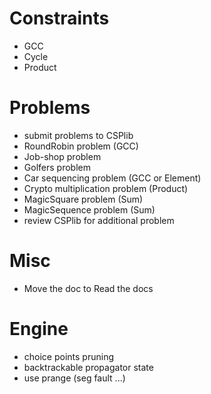 # Constraints
- GCC
- Cycle
- Product

# Problems
- submit problems to CSPlib
- RoundRobin problem (GCC)
- Job-shop problem 
- Golfers problem
- Car sequencing problem (GCC or Element)
- Crypto multiplication problem (Product)
- MagicSquare problem (Sum)
- MagicSequence problem (Sum)
- review CSPlib for additional problem

# Misc
- Move the doc to Read the docs

# Engine
- choice points pruning
- backtrackable propagator state
- use prange (seg fault ...)
